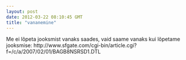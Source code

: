 ```yaml
---
layout: post
date: 2012-03-22 08:10:45 GMT
title: "vananemine"
---
```

<p>Me ei lõpeta jooksmist vanaks saades, vaid saame vanaks kui lõpetame jooksmise: http://www.sfgate.com/cgi-bin/article.cgi?f=/c/a/2007/02/01/BAGB8NSRSD1.DTL</p> 
